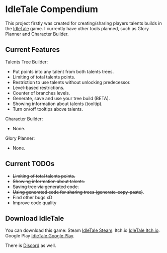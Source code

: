 # IdleTale Compendium

This project firstly was created for creating/sharing players talents builds in the [IdleTale](https://store.steampowered.com/app/3196540/IdleTale/) game.
I currently have other tools planned, such as Glory Planner and Character Builder. 

## Current Features

Talents Tree Builder:
* Put points into any talent from both talents trees.
* Limiting of total talents points.
* Restriction to use talents without unlocking predecessor.
* Level-based restrictions.
* Counter of branches levels.
* Generate, save and use your tree build (BETA).
* Showing information about talents (tooltip).
* Turn on/off tooltips above talents.

Character Builder:
* None.

Glory Planner:
* None.

## Current TODOs

* ~~Limiting of total talents points.~~
* ~~Showing information about talents.~~
* ~~Saving tree via generated code.~~
* ~~Using generated code for sharing trees (generate-copy-paste)~~.
* Find other bugs xD
* Improve code quality

## Download IdleTale

You can download this game:
Steam [IdleTale Steam](https://store.steampowered.com/app/3196540/IdleTale).
Itch.io [IdleTale Itch.io](https://edgrace.itch.io/idletale).
Google Play [IdleTale Google Play](https://play.google.com/store/apps/details?id=com.EdGrace.Idle).

There is [Discord](https://discord.com/invite/B9mamWkNtV) as well.
